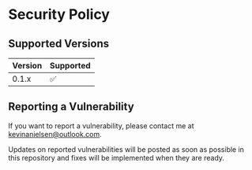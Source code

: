 # Security Policy

## Supported Versions

| Version | Supported          |
| ------- | ------------------ |
| 0.1.x   | :white_check_mark: |

## Reporting a Vulnerability

If you want to report a vulnerability, please contact me at kevinanielsen@outlook.com.

Updates on reported vulnerabilities will be posted as soon as possible in this repository and fixes will be implemented when they are ready.
